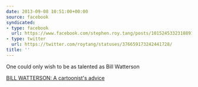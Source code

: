 ```yaml
---
date: 2013-09-08 10:51:00+00:00
source: facebook
syndicated:
- type: facebook
  url: https://www.facebook.com/stephen.roy.tang/posts/10152453323188912
- type: twitter
  url: https://twitter.com/roytang/statuses/376659173242441728/
title: ''
---
```


One could only wish to be as talented as Bill Watterson

[BILL WATTERSON: A cartoonist's advice](http://zenpencils.com/comic/128-bill-watterson-a-cartoonists-advice/)